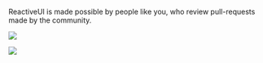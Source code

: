 
ReactiveUI is made possible by people like you, who review pull-requests made by the community. 

![](/contribute/maintainers/code-review-teams.png)


![](/contribute/maintainers/nerd-snipe-the-appropriate-review-team.png)